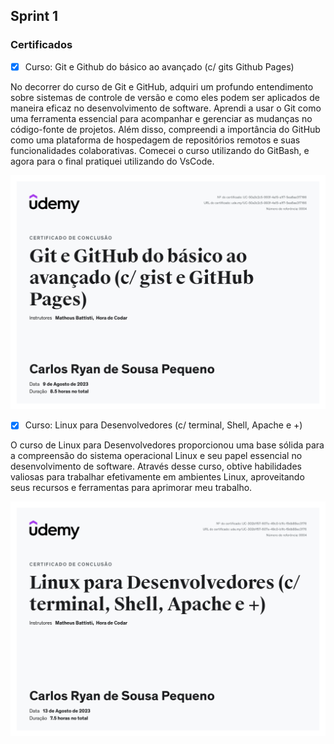 ## Sprint 1

### Certificados

- [x] Curso: Git e Github do básico ao avançado (c/ gits Github Pages)

No decorrer do curso de Git e GitHub, adquiri um profundo entendimento sobre sistemas de controle de versão e como eles podem ser aplicados de maneira eficaz no desenvolvimento de software. Aprendi a usar o Git como uma ferramenta essencial para acompanhar e gerenciar as mudanças no código-fonte de projetos. Além disso, compreendi a importância do GitHub como uma plataforma de hospedagem de repositórios remotos e suas funcionalidades colaborativas. Comecei o curso utilizando do GitBash, e agora para o final pratiquei utilizando do VsCode.

![Certificado do Git e Github](https://github.com/CarlosRyan07/Programa-Bolsas-CompassUOL/blob/main/img/Certificado_Git_e_Github.jpg)

- [x] Curso: Linux para Desenvolvedores (c/ terminal, Shell, Apache e +)

O curso de Linux para Desenvolvedores proporcionou uma base sólida para a compreensão do sistema operacional Linux e seu papel essencial no desenvolvimento de software. Através desse curso, obtive habilidades valiosas para trabalhar efetivamente em ambientes Linux, aproveitando seus recursos e ferramentas para aprimorar meu trabalho.

![Certificado de Linux](../img/Certificado_Linux.jpg)
